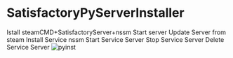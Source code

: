 # SatisfactoryPyServerInstaller

Istall steamCMD+SatisfactoryServer+nssm
Start server
Update Server from steam
Install Service nssm
Start Service Server
Stop Service Server
Delete Service Server
![pyinst](https://user-images.githubusercontent.com/106923482/172063002-81f2527f-4068-4c3a-959e-d5cd8259f4c7.png)
